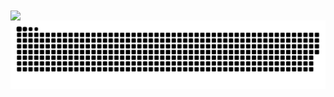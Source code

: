 <a href="https://github.com/jasiene/jasiene">
  <img align="center" src="https://github-readme-stats.vercel.app/api/?username=jasiene&count_private=true&show_icons=true&theme=dracula" />
</a>

<a href="https://github.com/jasiene/jasiene">
  <img align="center" src="https://raw.githubusercontent.com/jasiene/jasiene/output/github-contribution-grid-snake.svg" />
</a>
